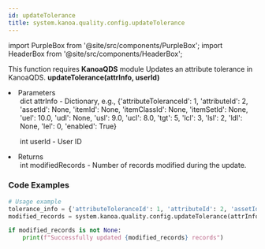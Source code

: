 ```yaml
---
id: updateTolerance
title: system.kanoa.quality.config.updateTolerance
---
```


import PurpleBox from '@site/src/components/PurpleBox';
import HeaderBox from '@site/src/components/HeaderBox';

<PurpleBox>This function requires <b>KanoaQDS</b> module</PurpleBox>
<HeaderBox header="Description">Updates an attribute tolerance in KanoaQDS.</HeaderBox>
<HeaderBox header="Syntax">
    <b>updateTolerance(attrInfo, userId)</b>
    <li> Parameters <br />
        <ul>dict attrInfo - Dictionary, e.g., &#123;'attributeToleranceId': 1, 'attributeId': 2, 'assetId': None, 'itemId': None, 'itemClassId': None, 'itemSetId': None, 'uel': 10.0, 'udl': None, 'usl': 9.0, 'ucl': 8.0, 'tgt': 5, 'lcl': 3, 'lsl': 2, 'ldl': None, 'lel': 0, 'enabled': True}</ul>
        <ul>int userId - User ID</ul>
    </li>
    <li> Returns <br />
        <ul>int modifiedRecords - Number of records modified during the update.</ul>
    </li>
</HeaderBox>

### Code Examples
```python
# Usage example
tolerance_info = {'attributeToleranceId': 1, 'attributeId': 2, 'assetId': None, 'itemId': None, 'itemClassId': None, 'itemSetId': None, 'uel': 10.0, 'udl': None, 'usl': 9.0, 'ucl': 8.0, 'tgt': 5, 'lcl': 3, 'lsl': 2, 'ldl': None, 'lel': 0, 'enabled': True}
modified_records = system.kanoa.quality.config.updateTolerance(attrInfo=tolerance_info, userId=123)

if modified_records is not None:
    print(f"Successfully updated {modified_records} records")

